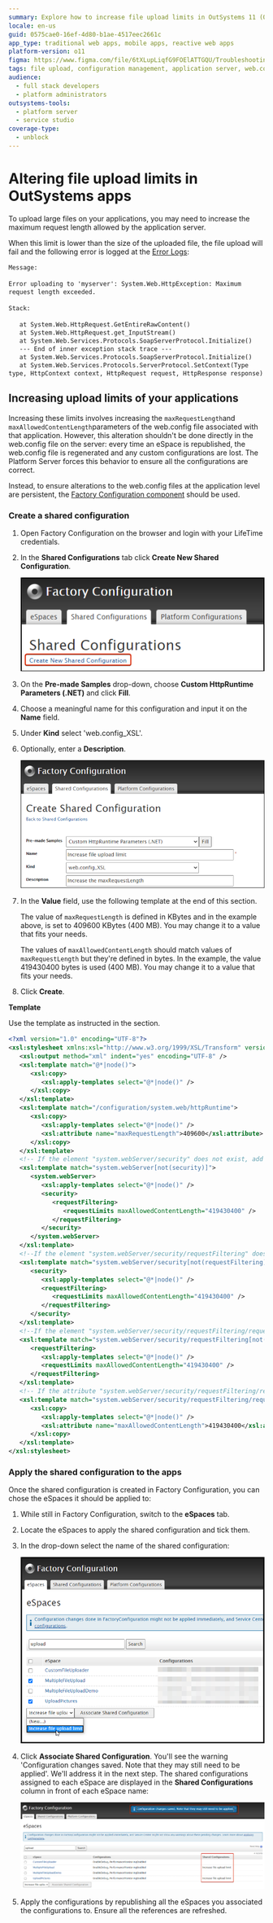 ```yaml
---
summary: Explore how to increase file upload limits in OutSystems 11 (O11) applications using the Factory Configuration component.
locale: en-us
guid: 0575cae0-16ef-4d80-b1ae-4517eec2661c
app_type: traditional web apps, mobile apps, reactive web apps
platform-version: o11
figma: https://www.figma.com/file/6tXLupLiqfG9FOElATTGQU/Troubleshooting?node-id=3303:388
tags: file upload, configuration management, application server, web.config, error handling
audience:
  - full stack developers
  - platform administrators
outsystems-tools:
  - platform server
  - service studio
coverage-type:
  - unblock
---
```


# Altering file upload limits in OutSystems apps

To upload large files on your applications, you may need to increase the maximum request length allowed by the application server.

When this limit is lower than the size of the uploaded file, the file upload will fail and the following error is logged at the [Error Logs](https://success.outsystems.com/Documentation/11/Managing_the_Applications_Lifecycle/Monitor_and_Troubleshoot/View_the_Environment_Logs_and_Status):

```
Message:

Error uploading to 'myserver': System.Web.HttpException: Maximum request length exceeded.

Stack:

   at System.Web.HttpRequest.GetEntireRawContent() 
   at System.Web.HttpRequest.get_InputStream() 
   at System.Web.Services.Protocols.SoapServerProtocol.Initialize() 
   --- End of inner exception stack trace --- 
   at System.Web.Services.Protocols.SoapServerProtocol.Initialize() 
   at System.Web.Services.Protocols.ServerProtocol.SetContext(Type type, HttpContext context, HttpRequest request, HttpResponse response)
```

## Increasing upload limits of your applications

Increasing these limits involves increasing the `maxRequestLength`and `maxAllowedContentLength`parameters of the web.config file associated with that application. However, this alteration shouldn't be done directly in the web.config file on the server: every time an eSpace is republished, the web.config file is regenerated and any custom configurations are lost. The Platform Server forces this behavior to ensure all the configurations are correct.



Instead, to ensure alterations to the web.config files at the application level are persistent, the [Factory Configuration component](https://www.outsystems.com/forge/component-overview/25/factory-configuration) should be used.

### Create a shared configuration

1. Open Factory Configuration on the browser and login with your LifeTime credentials.
1. In the **Shared Configurations** tab click **Create New Shared Configuration**.
    
    ![Screenshot showing the 'Create New Shared Configuration' button in the Factory Configuration interface.](images/altering-file-limits-new-config.png "Creating a New Shared Configuration in Factory Configuration")

1. On the **Pre-made Samples** drop-down, choose **Custom HttpRuntime Parameters (.NET)** and click **Fill**.
1. Choose a meaningful name for this configuration and input it on the **Name** field.
1. Under **Kind** select 'web.config_XSL'.
1. Optionally, enter a **Description**.

    ![Screenshot of the 'Create Shared Configuration' form with fields for Name, Kind, and Description filled out.](images/altering-file-limits-new-config-detail.png "Filling Details for New Shared Configuration")

1. In the **Value** field, use the following template at the end of this section.

    The value of `maxRequestLength` is defined in KBytes and in the example above, is set to 409600 KBytes (400 MB). You may change it to a value that fits your needs.

    The values of `maxAllowedContentLength` should match values of `maxRequestLength` but they're defined in bytes. In the example, the value 419430400 bytes is used (400 MB). You may change it to a value that fits your needs.

1. Click **Create**.

**Template**

Use the template as instructed in the section.

```xml
<?xml version="1.0" encoding="UTF-8"?>
<xsl:stylesheet xmlns:xsl="http://www.w3.org/1999/XSL/Transform" version="1.0">
   <xsl:output method="xml" indent="yes" encoding="UTF-8" />
   <xsl:template match="@*|node()">
      <xsl:copy>
         <xsl:apply-templates select="@*|node()" />
      </xsl:copy>
   </xsl:template>
   <xsl:template match="/configuration/system.web/httpRuntime">
      <xsl:copy>
         <xsl:apply-templates select="@*|node()" />
         <xsl:attribute name="maxRequestLength">409600</xsl:attribute>
      </xsl:copy>
   </xsl:template>
   <!-- If the element "system.webServer/security" does not exist, add it.-->
   <xsl:template match="system.webServer[not(security)]">
      <system.webServer>
         <xsl:apply-templates select="@*|node()" />
         <security>
            <requestFiltering>
               <requestLimits maxAllowedContentLength="419430400" />
            </requestFiltering>
         </security>
      </system.webServer>
   </xsl:template>
   <!--If the element "system.webServer/security/requestFiltering" does not exist, add it.-->
   <xsl:template match="system.webServer/security[not(requestFiltering)]">
      <security>
         <xsl:apply-templates select="@*|node()" />
         <requestFiltering>
            <requestLimits maxAllowedContentLength="419430400" />
         </requestFiltering>
      </security>
   </xsl:template>
   <!--If the element "system.webServer/security/requestFiltering/requestLimits" does not exist, add it. -->
   <xsl:template match="system.webServer/security/requestFiltering[not(requestLimits)]">
      <requestFiltering>
         <xsl:apply-templates select="@*|node()" />
         <requestLimits maxAllowedContentLength="419430400" />
      </requestFiltering>
   </xsl:template>
   <!-- If the attribute "system.webServer/security/requestFiltering/requestLimits/@maxAllowedContentLength" does not exist, add it.-->
   <xsl:template match="system.webServer/security/requestFiltering/requestLimits[not(@maxAllowedContentLength)]">
      <xsl:copy>
         <xsl:apply-templates select="@*|node()" />
         <xsl:attribute name="maxAllowedContentLength">419430400</xsl:attribute>
      </xsl:copy>
   </xsl:template>
</xsl:stylesheet>
```

### Apply the shared configuration to the apps

Once the shared configuration is created in Factory Configuration, you can chose the eSpaces it should be applied to:

1. While still in Factory Configuration, switch to the **eSpaces** tab.
1. Locate the eSpaces to apply the shared configuration and tick them.
1. In the drop-down select the name of the shared configuration:

    ![Screenshot displaying the process of selecting eSpaces to apply the shared configuration in Factory Configuration.](images/altering-file-limits-apply-config.png "Applying Shared Configuration to eSpaces")

1. Click **Associate Shared Configuration**. You'll see the warning 'Configuration changes saved. Note that they may still need to be applied'. We'll address it in the next step. The shared configurations assigned to each eSpace are displayed in the **Shared Configurations** column in front of each eSpace name:

    ![Screenshot showing the shared configurations associated with each eSpace in the Factory Configuration interface.](images/altering-file-limits-apply-config_1.png "Shared Configurations Assigned to eSpaces")

1. Apply the configurations by republishing all the eSpaces you associated the configurations to. Ensure all the references are refreshed.

